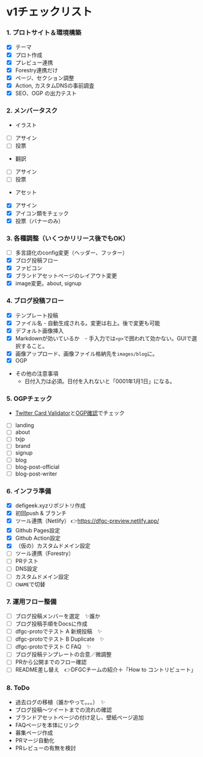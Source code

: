 #  v1チェックリスト


### 1. プロトサイト＆環境構築
- [x] テーマ
- [x] プロト作成
- [x] プレビュー連携
- [x] Forestry連携だけ
- [x] ページ、セクション調整
- [x] Action, カスタムDNSの事前調査
- [x] SEO、OGP の出力テスト

### 2. メンバータスク
- イラスト
- [ ] アサイン
- [ ] 投票
- 翻訳
- [ ] アサイン
- [ ] 投票
- アセット
- [x] アサイン
- [x] アイコン類をチェック
- [x] 投票（バナーのみ）

###  3. 各種調整（いくつかリリース後でもOK）
- [ ] 多言語化のconfig変更（ヘッダー、フッター）
- [x] ブログ投稿フロー
- [x] ファビコン
- [x] ブランドアセットページのレイアウト変更
- [x] image変更。about, signup

###  4. ブログ投稿フロー
- [x] テンプレート投稿
- [x] ファイル名 - 自動生成される。変更は右上。後で変更も可能
- [x] デフォルト画像挿入
- [x] Markdownが効いているか　- 手入力では`<p>`で囲われて効かない。GUIで選択すること。
- [x] 画像アップロード、画像ファイル格納先を`images/blog`に。
- [x] OGP
- その他の注意事項
    - 日付入力は必須。日付を入れないと「0001年1月1日」になる。

###  5. OGPチェック
- [Twitter Card Validator](https://cards-dev.twitter.com/validator)と[OGP確認](https://rakko.tools/tools/9/)でチェック
- [ ] landing
- [ ] about
- [ ] txjp
- [ ] brand
- [ ] signup
- [ ] blog
- [ ] blog-post-official
- [ ] blog-post-writer

### 6. インフラ準備
- [x] defigeek.xyzリポジトリ作成
- [x] 初回push & ブランチ
- [x] ツール連携（Netlify） 👉https://dfgc-preview.netlify.app/
- [x] Github Pages設定
- [x] Github Action設定
- [x] （仮の）カスタムドメイン設定
- [ ] ツール連携（Forestry）
- [ ] PRテスト
- [ ] DNS設定
- [ ] カスタムドメイン設定
- [ ] `CNAME`で切替

### 7. 運用フロー整備
- [ ] ブログ投稿メンバーを選定　✨誰か
- [ ] ブログ投稿手順をDocsに作成
- [ ] dfgc-protoでテスト A 新規投稿　✨
- [ ] dfgc-protoでテスト B Duplicate　✨
- [ ] dfgc-protoでテスト C FAQ　✨
- [ ] ブログ投稿テンプレートの合意／微調整
- [ ] PRから公開までのフロー確認
- [ ] README差し替え　👉DFGCチームの紹介＋「How to コントリビュート」

### 8. ToDo
- 過去ログの移植（誰かやって。。。）　✨
- ブログ投稿〜ツイートまでの流れの確認
- ブランドアセットページの付け足し、壁紙ページ追加
- FAQページを本体にリンク
- 募集ページ作成
- PRマージ自動化
- PRレビューの有無を検討

